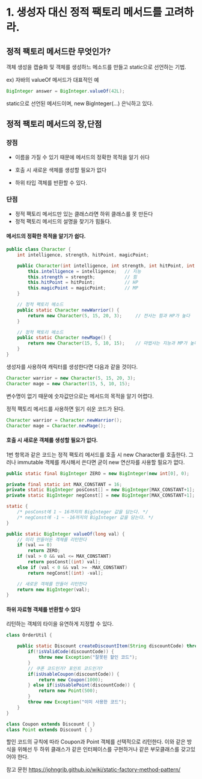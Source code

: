 # 1. 생성자 대신 정적 팩토리 메서드를 고려하라.




정적 팩토리 메서드란 무엇인가?
-------------------------------

객체 생성을 캡슐화 및 객체를 생성하느 메소드를 만들고 static으로 선언하는 기법.

ex) 자바의 valueOf 메서드가 대표적인 예
```java
BigInteger answer = BigInteger.valueOf(42L);
```
static으로 선언된 메서드이며, new BigInteger(...) 은닉하고 있다.



정적 팩토리 메서드의 장,단점
-------------------------------

### 장점

* 이름을 가질 수 있기 때문에 메서드의 정확한 목적을 알기 쉬다

* 호출 시 새로운 색체를 생성할 필요가 없다

* 하위 타입 객체를 반환할 수 있다.



### 단점

* 정적 팩토리 메서드만 있는 클래스라면 하위 클래스를 못 만든다
* 정적 팩토리 메서드의 설명을 찾기가 힘들다.



#### 메서드의 정확한 목적을 알기가 쉽다.

```java
public class Character {
    int intelligence, strength, hitPoint, magicPoint;

    public Character(int intelligence, int strength, int hitPoint, int magicPoint) {
        this.intelligence = intelligence;   // 지능
        this.strength = strength;           // 힘
        this.hitPoint = hitPoint;           // HP
        this.magicPoint = magicPoint;       // MP
    }

    // 정적 팩토리 메소드
    public static Character newWarrior() {
        return new Character(5, 15, 20, 3);     // 전사는 힘과 HP가 높다
    }

    // 정적 팩토리 메소드
    public static Character newMage() {
        return new Character(15, 5, 10, 15);    // 마법사는 지능과 MP가 높다
    }
}

```

생성자를 사용하여 캐릭터를 생성한다면 다음과 같을 것이다.

```java
Character warrior = new Character(5, 15, 20, 3);
Character mage = new Character(15, 5, 10, 15);
```
변수명이 없기 때문에 숫자값만으로는 메서드의 목적을 알기 어렵다.

정적 팩토리 메서드를 사용하면 읽기 쉬운 코드가 된다.
```java
Character warrior = Character.newWarrior();
Character mage = Character.newMage();
```


#### 호출 시 새로운 객체를 생성할 필요가 없다.

1번 항목과 같은 코드는 정적 팩토리 메서드를 호출 시 new Character를 호출한다.
그러나 immutable 객체를 캐시해서 쓴다면 굳이 new 연산자를 사용할 필요가 없다.
```java
public static final BigInteger ZERO = new BigInteger(new int[0], 0);

private final static int MAX_CONSTANT = 16;
private static BigInteger posConst[] = new BigInteger[MAX_CONSTANT+1];
private static BigInteger negConst[] = new BigInteger[MAX_CONSTANT+1];

static {
    /* posConst에 1 ~ 16까지의 BigInteger 값을 담는다. */
    /* negConst에 -1 ~ -16까지의 BigInteger 값을 담는다. */
}

public static BigInteger valueOf(long val) {
    // 미리 만들어둔 객체를 리턴한다
    if (val == 0)
        return ZERO;
    if (val > 0 && val <= MAX_CONSTANT)
        return posConst[(int) val];
    else if (val < 0 && val >= -MAX_CONSTANT)
        return negConst[(int) -val];

    // 새로운 객체를 만들어 리턴한다
    return new BigInteger(val);
}

```

#### 하위 자료형 객체를 반환할 수 있다
리턴하는 객체의 타이을 유연하게 지정할 수 있다.

```java
class OrderUtil {

    public static Discount createDiscountItem(String discountCode) throws Exception {
        if(!isValidCode(discountCode)) {
            throw new Exception("잘못된 할인 코드");
        }
        // 쿠폰 코드인가? 포인트 코드인가?
        if(isUsableCoupon(discountCode)) {
            return new Coupon(1000);
        } else if(isUsablePoint(discountCode)) {
            return new Point(500);
        }
        throw new Exception("이미 사용한 코드");
    }
}

class Coupon extends Discount { }
class Point extends Discount { }
```
할인 코드의 규칙에 따라 Coupon과 Point 객체를 선택적으로 리턴한다.
이와 같은 방식을 위해선 두 하위 클래스가 같은 인터페이스를 구현하거나 같은 부모클래스를 갖고있어야 한다.


참고 문헌
https://johngrib.github.io/wiki/static-factory-method-pattern/
